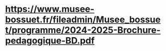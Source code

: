 # https://www.musee-bossuet.fr/fileadmin/Musee_bossuet/programme/2024-2025-Brochure-pedagogique-BD.pdf



